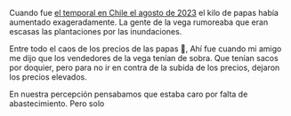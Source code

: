 Cuando fue [el temporal en Chile el agosto de 2023](https://es.wikipedia.org/wiki/Temporal_de_Chile_de_agosto_de_2023) el kilo de papas había aumentado exageradamente. La gente de la vega rumoreaba que eran escasas las plantaciones por las inundaciones. 

Entre todo el caos de los precios de las papas 🥔, Ahí fue cuando mi amigo me dijo que los vendedores de la vega tenían de sobra. Que tenían sacos por doquier, pero para no ir en contra de la subida de los precios, dejaron los precios elevados.

En nuestra percepción pensabamos que estaba caro por falta de abastecimiento. Pero solo 